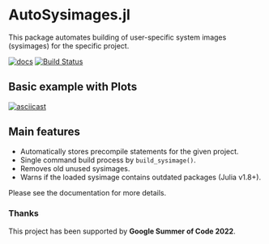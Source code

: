 # AutoSysimages.jl
This package automates building of user-specific system images (sysimages) for the specific project.  

[![docs](https://img.shields.io/badge/docs-stable-blue.svg)](https://petvana.github.io/AutoSysimages.jl)
[![Build Status](https://github.com/petvana/AutoSysimages.jl/workflows/Runtests/badge.svg)](https://github.com/petvana/AutoSysimages.jl/actions/workflows/Runtests.yml)

## Basic example with Plots

[![asciicast](https://asciinema.org/a/ivg6l4VS2XckGop1tsXGkPxn1.svg)](https://asciinema.org/a/ivg6l4VS2XckGop1tsXGkPxn1)

## Main features
- Automatically stores precompile statements for the given project.
- Single command build process by `build_sysimage()`.
- Removes old unused sysimages.
- Warns if the loaded sysimage contains outdated packages (Julia v1.8+).

Please see the documentation for more details.

### Thanks

This project has been supported by **Google Summer of Code 2022**.